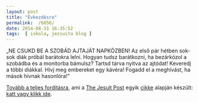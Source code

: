 ```yaml
---
layout: post
title: "Évkezdésre"
permalink:  /6056/ 
date: 2014-08-31 16:35:52
tags:  [ iskola, jezsuita blog ] 
---
```

„NE CSUKD BE A SZOBÁD AJTAJÁT NAPKÖZBEN! Az első pár hétben sok-sok diák próbál barátokra lelni. Hogyan tudsz barátkozni, ha bezárkózol a szobádba és a monitorba bámulsz? Tartsd tárva nyitva az ajtódat! Keveredj a többi diákkal. Hívj meg embereket egy kávéra! Fogadd el a meghívást, ha mások hívnak hasonlóra!”

<a href="http://parbeszedhaza.hu/reflexio/evkezdesre-egyetemistaknak-egy-jezsuita-boston-college-bol">Tovább a teljes fordításra</a>, ami a <a href="https://thejesuitpost.org/">The Jesuit Post</a> egyik <a href="https://thejesuitpost.org/2012/09/the-jesuit-guide-to-starting-college/">cikke</a> alapján készült: <a href="http://parbeszedhaza.hu/reflexio/evkezdesre-egyetemistaknak-egy-jezsuita-boston-college-bol">katt vagy klikk ide</a>.

